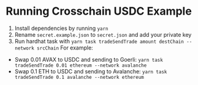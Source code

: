 # Running Crosschain USDC Example

1. Install dependencies by running `yarn`
2. Rename `secret.example.json` to `secret.json` and add your private key
3. Run hardhat task with `yarn task tradeSendTrade amount destChain --network srcChain`
   For example:

- Swap 0.01 AVAX to USDC and sending to Goerli: `yarn task tradeSendTrade 0.01 ethereum --network avalanche`
- Swap 0.1 ETH to USDC and sending to Avalanche: `yarn task tradeSendTrade 0.1 avalanche --network ethereum`
